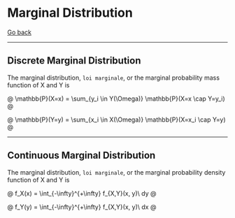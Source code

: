 # Marginal Distribution

[Go back](..#joint-probability)

<hr class="sl">

## Discrete Marginal Distribution

The marginal distribution, `loi marginale`,
or the marginal probability mass function of X and Y is

@
\mathbb{P}(X=x) =
\sum_{y_i \in Y(\Omega)}
\mathbb{P}(X=x \cap Y=y_i)
@

@
\mathbb{P}(Y=y) =
\sum_{x_i \in X(\Omega)}
\mathbb{P}(X=x_i \cap Y=y)
@

<hr class="sr">

## Continuous Marginal Distribution

The marginal distribution, `loi marginale`,
or the marginal probability density function of X and Y is

@
f_X(x) = \int_{-\infty}^{+\infty} f_{X,Y}(x, y)\ dy
@

@
f_Y(y) = \int_{-\infty}^{+\infty} f_{X,Y}(x, y)\ dx
@